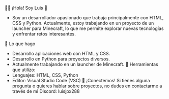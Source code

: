👨‍💻 ¡Hola! Soy Luis 👋
- Soy un desarrollador apasionado que trabaja principalmente con HTML, CSS y Python. Actualmente, estoy trabajando en un proyecto de un launcher para Minecraft, lo que me permite explorar nuevas tecnologías y enfrentar retos interesantes.

🚀 Lo que hago
- Desarrollo aplicaciones web con HTML y CSS.
- Desarrollo en Python para proyectos diversos.
- Actualmente trabajando en un launcher de Minecraft.
🔧 Herramientas que utilizo:
- Lenguajes: HTML, CSS, Python
- Editor: Visual Studio Code (VSC)
💬 ¡Conectemos!
Si tienes alguna pregunta o quieres hablar sobre proyectos, no dudes en contactarme a través de mi Discord: luisjpx288



<!---
LuisJPX/LuisJPX is a ✨ special ✨ repository because its `README.md` (this file) appears on your GitHub profile.
You can click the Preview link to take a look at your changes.
--->
